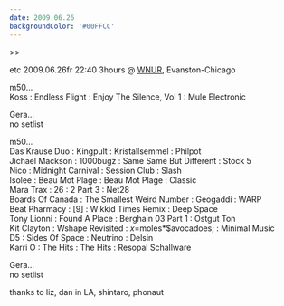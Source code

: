 ```yaml
---
date: 2009.06.26
backgroundColor: '#00FFCC'
---
```


\>>


etc 2009.06.26fr 22:40 3hours @ [WNUR](http://www.wnur.org/), Evanston-Chicago  

m50...  
Koss : Endless Flight : Enjoy The Silence, Vol 1 : Mule Electronic  

Gera...  
no setlist  

m50...  
Das Krause Duo : Kingpult : Kristallsemmel : Philpot  
Jichael Mackson : 1000bugz : Same Same But Different : Stock 5  
Nico : Midnight Carnival : Session Club : Slash  
Isolee : Beau Mot Plage : Beau Mot Plage : Classic  
Mara Trax : 26 : 2 Part 3 : Net28  
Boards Of Canada : The Smallest Weird Number : Geogaddi : WARP  
Beat Pharmacy : \[9\] : Wikkid Times Remix : Deep Space  
Tony Lionni : Found A Place : Berghain 03 Part 1 : Ostgut Ton  
Kit Clayton : Wshape Revisited : $x=$moles\*$avocadoes; : Minimal Music  
D5 : Sides Of Space : Neutrino : Delsin  
Karri O : The Hits : The Hits : Resopal Schallware  

Gera...  
no setlist  

thanks to liz, dan in LA, shintaro, phonaut